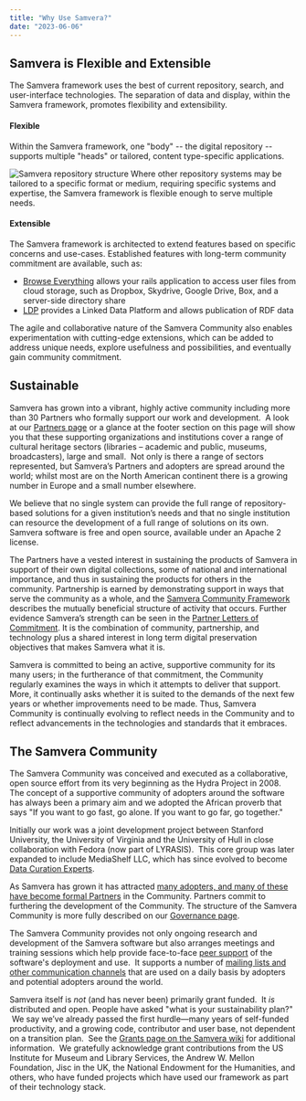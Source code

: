 ```yaml
---
title: "Why Use Samvera?"
date: "2023-06-06"
---
```


## Samvera is Flexible and Extensible

The Samvera framework uses the best of current repository, search, and user-interface technologies. The separation of data and display, within the Samvera framework, promotes flexibility and extensibility.

#### Flexible

Within the Samvera framework, one "body" -- the digital repository -- supports multiple "heads" or tailored, content type-specific applications.

![Samvera repository structure](../images/HydraContentStructure4.gif) Where other repository systems may be tailored to a specific format or medium, requiring specific systems and expertise, the Samvera framework is flexible enough to serve multiple needs.

#### Extensible

The Samvera framework is architected to extend features based on specific concerns and use-cases. Established features with long-term community commitment are available, such as:

- [Browse Everything](https://github.com/projecthydra/browse-everything) allows your rails application to access user files from cloud storage, such as Dropbox, Skydrive, Google Drive, Box, and a server-side directory share
- [LDP](https://github.com/projecthydra/ldp) provides a Linked Data Platform and allows publication of RDF data

The agile and collaborative nature of the Samvera Community also enables experimentation with cutting-edge extensions, which can be added to address unique needs, explore usefulness and possibilities, and eventually gain community commitment.

## Sustainable

Samvera has grown into a vibrant, highly active community including more than 30 Partners who formally support our work and development.  A look at our [Partners page](https://samvera.org/samvera-partners/) or a glance at the footer section on this page will show you that these supporting organizations and institutions cover a range of cultural heritage sectors (libraries – academic and public, museums, broadcasters), large and small.  Not only is there a range of sectors represented, but Samvera’s Partners and adopters are spread around the world; whilst most are on the North American continent there is a growing number in Europe and a small number elsewhere.

We believe that no single system can provide the full range of repository-based solutions for a given institution’s needs and that no single institution can resource the development of a full range of solutions on its own. Samvera software is free and open source, available under an Apache 2 license.

The Partners have a vested interest in sustaining the products of Samvera in support of their own digital collections, some of national and international importance, and thus in sustaining the products for others in the community. Partnership is earned by demonstrating support in ways that serve the community as a whole, and the [Samvera Community Framework](https://samvera.atlassian.net/wiki/spaces/samvera/pages/405210590/Samvera+Community+Framework) describes the mutually beneficial structure of activity that occurs. Further evidence Samvera’s strength can be seen in the [Partner Letters of Commitment](https://samvera.atlassian.net/wiki/spaces/samvera/pages/426510729/Samvera+Partners). It is the combination of community, partnership, and technology plus a shared interest in long term digital preservation objectives that makes Samvera what it is.

Samvera is committed to being an active, supportive community for its many users; in the furtherance of that commitment, the Community regularly examines the ways in which it attempts to deliver that support.  More, it continually asks whether it is suited to the demands of the next few years or whether improvements need to be made. Thus, Samvera Community is continually evolving to reflect needs in the Community and to reflect advancements in the technologies and standards that it embraces.

## The Samvera Community

The Samvera Community was conceived and executed as a collaborative, open source effort from its very beginning as the Hydra Project in 2008. The concept of a supportive community of adopters around the software has always been a primary aim and we adopted the African proverb that says "If you want to go fast, go alone. If you want to go far, go together."

Initially our work was a joint development project between Stanford University, the University of Virginia and the University of Hull in close collaboration with Fedora (now part of LYRASIS).  This core group was later expanded to include MediaShelf LLC, which has since evolved to become [Data Curation Experts](https://curationexperts.com/).

As Samvera has grown it has attracted [many adopters, and many of these have become formal Partners](https://samvera.org/samvera-partners/) in the Community. Partners commit to furthering the development of the Community. The structure of the Samvera Community is more fully described on our [Governance page](https://samvera.org/hydra-community-sourced-software/governance/).

The Samvera Community provides not only ongoing research and development of the Samvera software but also arranges meetings and training sessions which help provide face-to-face [peer support](https://samvera.org/samvera-flexible-extensible/peer-support/) of the software's deployment and use.  It supports a number of [mailing lists and other communication channels](https://samvera.org/communication/) that are used on a daily basis by adopters and potential adopters around the world.

Samvera itself is _not_ (and has never been) primarily grant funded.  It _is_ distributed and open. People have asked "what is your sustainability plan?"  We say we’ve already passed the first hurdle—many years of self-funded productivity, and a growing code, contributor and user base, not dependent on a transition plan.  See the [Grants page on the Samvera wiki](https://samvera.atlassian.net/wiki/spaces/samvera/pages/405211783/Grants) for additional information.  We gratefully acknowledge grant contributions from the US Institute for Museum and Library Services, the Andrew W. Mellon Foundation, Jisc in the UK, the National Endowment for the Humanities, and others, who have funded projects which have used our framework as part of their technology stack.
